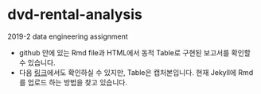 # dvd-rental-analysis
2019-2 data engineering assignment

- github 안에 있는 Rmd file과 HTML에서 동적 Table로 구현된 보고서를 확인할 수 있습니다.
- 다음 [링크](https://yonseijaewon.github.io/DVD_Rental_Data_Analysis/)에서도 확인하실 수 있지만, Table은 캡처본입니다. 현재 Jekyll에 Rmd를 업로드 하는 방법을 찾고 있습니다.

